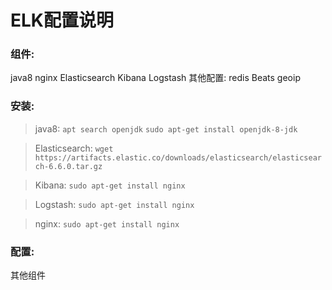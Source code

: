 # ELK配置说明

### 组件:
java8
nginx
Elasticsearch
Kibana
Logstash
其他配置:
redis
Beats
geoip

### 安装:
> java8:
`apt search openjdk`
`sudo apt-get install openjdk-8-jdk`

> Elasticsearch:
`wget https://artifacts.elastic.co/downloads/elasticsearch/elasticsearch-6.6.0.tar.gz`

> Kibana:
`sudo apt-get install nginx`

> Logstash:
`sudo apt-get install nginx`

> nginx:
`sudo apt-get install nginx`

### 配置:
其他组件